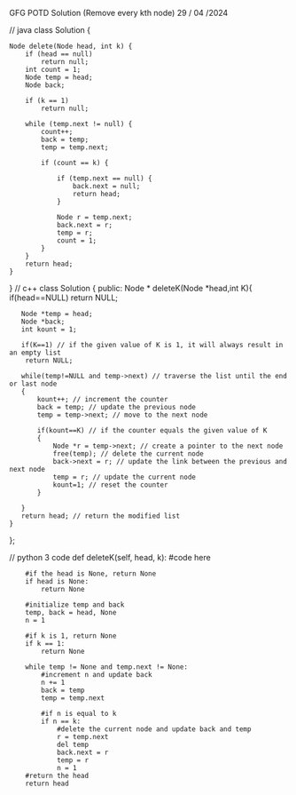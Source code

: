 GFG POTD Solution (Remove every kth node) 29 / 04 /2024 

// java 
class Solution
{
    
    Node delete(Node head, int k) {
        if (head == null)
            return null;
        int count = 1;
        Node temp = head;
        Node back;

        if (k == 1)
            return null;

        while (temp.next != null) {
            count++;
            back = temp;
            temp = temp.next;

            if (count == k) {
                
                if (temp.next == null) {
                    back.next = null;
                    return head;
                }
                
                Node r = temp.next;
                back.next = r;
                temp = r;
                count = 1;
            }
        }
        return head;
    }
}
// c++
class Solution {
    public:
    Node * deleteK(Node *head,int K){
       if(head==NULL) 
        return NULL;
       
       Node *temp = head; 
       Node *back; 
       int kount = 1; 
       
       if(K==1) // if the given value of K is 1, it will always result in an empty list
        return NULL;
       
       while(temp!=NULL and temp->next) // traverse the list until the end or last node
       {
           kount++; // increment the counter
           back = temp; // update the previous node
           temp = temp->next; // move to the next node
           
           if(kount==K) // if the counter equals the given value of K
           {
               Node *r = temp->next; // create a pointer to the next node
               free(temp); // delete the current node
               back->next = r; // update the link between the previous and next node
               temp = r; // update the current node
               kount=1; // reset the counter
           }
           
       }
       return head; // return the modified list
    }
};



// python 3 code
def deleteK(self, head, k):
        #code here

        #if the head is None, return None
        if head is None:
            return None

        #initialize temp and back
        temp, back = head, None
        n = 1

        #if k is 1, return None
        if k == 1:
            return None

        while temp != None and temp.next != None:
            #increment n and update back
            n += 1
            back = temp
            temp = temp.next

            #if n is equal to k
            if n == k:
                #delete the current node and update back and temp
                r = temp.next
                del temp
                back.next = r
                temp = r
                n = 1
        #return the head
        return head
